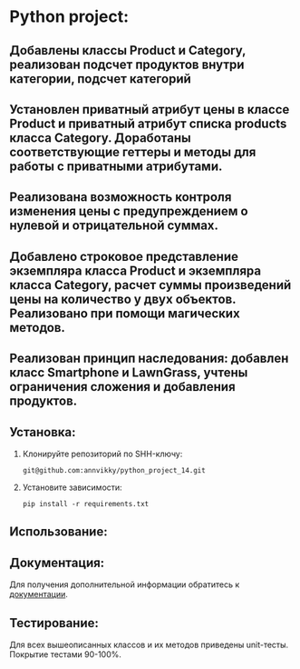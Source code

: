 # Python project: 

## Добавлены классы Product и Category, реализован подсчет продуктов внутри категории, подсчет категорий
## Установлен приватный атрибут цены в классе Product и приватный атрибут списка products класса Category. Доработаны соответствующие геттеры и методы для работы с приватными атрибутами.
## Реализована возможность контроля изменения цены с предупреждением о нулевой и отрицательной суммах.
## Добавлено строковое представление экземпляра класса Product и экземпляра класса Category, расчет суммы произведений цены на количество у двух объектов. Реализовано при помощи магических методов.
## Реализован принцип наследования: добавлен класс Smartphone и LawnGrass, учтены ограничения сложения и добавления продуктов.

## Установка:
1. Клонируйте репозиторий по SHH-ключу:
    ```
    git@github.com:annvikky/python_project_14.git
    ```
2. Установите зависимости:
    ```
    pip install -r requirements.txt
    ```
## Использование: 



## Документация:

Для получения дополнительной информации обратитесь к [документации](README.md).

## Тестирование:

Для всех вышеописанных классов и их методов приведены unit-тесты. Покрытие тестами 90-100%.